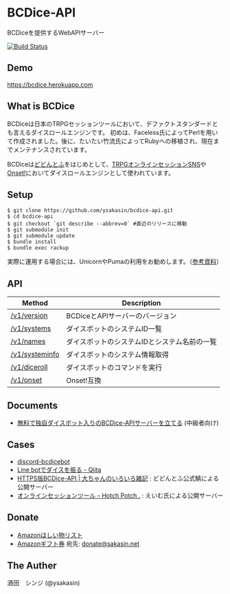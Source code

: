 # BCDice-API

BCDiceを提供するWebAPIサーバー

[![Build Status](https://travis-ci.org/ysakasin/bcdice-api.svg?branch=master)](https://travis-ci.org/ysakasin/bcdice-api)

## Demo

https://bcdice.herokuapp.com

## What is BCDice

BCDiceは日本のTRPGセッションツールにおいて、デファクトスタンダードとも言えるダイスロールエンジンです。
初めは、Faceless氏によってPerlを用いて作成されました。後に、たいたい竹流氏によってRubyへの移植され、現在までメンテナンスされています。

BCDiceは[どどんとふ](http://www.dodontof.com)をはじめとして、[TRPGオンラインセッションSNS](https://trpgsession.click)や[Onset!](https://github.com/kiridaruma/Onset)においてダイスロールエンジンとして使われています。

## Setup

```
$ git clone https://github.com/ysakasin/bcdice-api.git
$ cd bcdice-api
$ git checkout `git describe --abbrev=0` #直近のリリースに移動
$ git submodule init
$ git submodule update
$ bundle install
$ bundle exec rackup
```

実際に運用する場合には、UnicornやPumaの利用をお勧めします。（[参考資料](http://recipes.sinatrarb.com/p/deployment/nginx_proxied_to_unicorn)）

## API

Method                           | Description
-------------------------------- | -----
[/v1/version](/docs/api.md#version)   | BCDiceとAPIサーバーのバージョン
[/v1/systems](/docs/api.md#systems)   | ダイスボットのシステムID一覧
[/v1/names](/docs/api.md#names)       | ダイスボットのシステムIDとシステム名前の一覧
[/v1/systeminfo](/docs/api.md#systeminfo)   | ダイスボットのシステム情報取得
[/v1/diceroll](/docs/api.md#diceroll) | ダイスボットのコマンドを実行
[/v1/onset](/docs/api.md#onset)       | Onset!互換

## Documents

- [無料で独自ダイスボット入りのBCDice-APIサーバーを立てる](docs/heroku.md) (中級者向け)

## Cases

- [discord-bcdicebot](https://shunshun94.github.io/discord-bcdicebot/)
- [Line botでダイスを振る - Qiita](http://qiita.com/violet2525/items/85607f2cc466a76cca07)
- [HTTPS版BCDice-API | 大ちゃんのいろいろ雑記](https://www.taruki.com/wp/?p=6610) : どどんとふ公式鯖による公開サーバー
- [オンラインセッションツール – Hotch Potch .](https://aimsot.net/tool-info/) : えいむ氏による公開サーバー

## Donate

- [Amazonほしい物リスト](http://amzn.asia/gK5kW6A)
- [Amazonギフト券](https://www.amazon.co.jp/Amazonギフト券-Eメールタイプ/dp/BT00DHI8G) 宛先: donate@sakasin.net

## The Auther

酒田　シンジ (@ysakasin)
